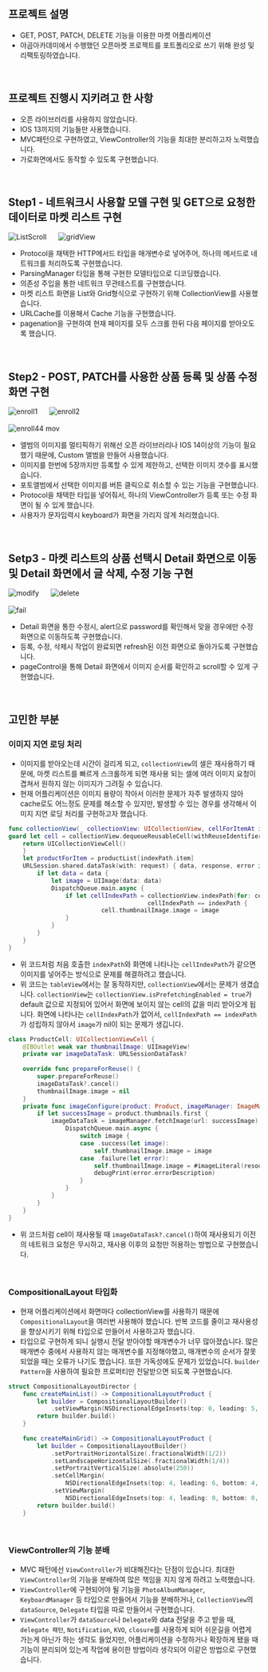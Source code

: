 ## 프로젝트 설명
* GET, POST, PATCH, DELETE 기능을 이용한 마켓 어플리케이션
* 야곰아카데미에서 수행했던 오픈마켓 프로젝트를 포트폴리오로 쓰기 위해 완성 및 리팩토링하였습니다.
<br/>
  
## 프로젝트 진행시 지키려고 한 사항
* 오픈 라이브러리를 사용하지 않았습니다.
* IOS 13끼지의 기능들만 사용했습니다.
* MVC패턴으로 구현하였고, ViewController의 기능을 최대한 분리하고자 노력했습니다.
* 가로화면에서도 동작할 수 있도록 구현했습니다.
<br/>

## Step1 - 네트워크시 사용할 모델 구현 및 GET으로 요청한 데이터로 마켓 리스트 구현
![ListScroll](https://user-images.githubusercontent.com/84059338/152946778-5e47b1a7-b54a-47cf-b727-de5a0598f2e6.gif)
&nbsp;&nbsp;&nbsp;&nbsp;
![gridView](https://user-images.githubusercontent.com/84059338/152945029-d59fcbcb-da01-4bfb-8c0e-ba969c63ae56.png)

* Protocol을 채택한 HTTP메서드 타입을 매개변수로 넣어주어, 하나의 메서드로 네트워크를 처리하도록 구현했습니다.
* ParsingManager 타입을 통해 구현한 모델타입으로 디코딩했습니다.
* 의존성 주입을 통한 네트워크 무관테스트를 구현했습니다.
* 마켓 리스트 화면을 List와 Grid형식으로 구현하기 위해 CollectionView를 사용했습니다.
* URLCache를 이용해서 Cache 기능을 구현했습니다.
* pagenation을 구현하여 현재 페이지를 모두 스크롤 한뒤 다음 페이지를 받아오도록 했습니다.
<br/>

## Step2 - POST, PATCH를 사용한 상품 등록 및 상품 수정 화면 구현
![enroll1](https://user-images.githubusercontent.com/84059338/152953424-d6fcbc3d-49c9-4b7e-8067-5de7dd5e8805.gif)
&nbsp;&nbsp;&nbsp;&nbsp;
![enroll2](https://user-images.githubusercontent.com/84059338/152956453-3937c331-f2d9-4d81-ba14-1be23c66275e.gif)   
<br/>
![enroll44 mov](https://user-images.githubusercontent.com/84059338/152967287-5ecf6eca-0e6f-4ef0-ab34-8642e73e4a60.gif)

* 앨범의 이미지를 멀티픽하기 위해선 오픈 라이브러리나 IOS 14이상의 기능이 필요했기 때문에, Custom 앨범을 만들어 사용했습니다.
* 이미지를 한번에 5장까지만 등록할 수 있게 제한하고, 선택한 이미지 갯수를 표시했습니다.
* 포토앨범에서 선택한 이미지를 버튼 클릭으로 취소할 수 있는 기능을 구현했습니다.
* Protocol을 채택한 타입을 넣어줘서, 하나의 ViewController가 등록 또는 수정 화면이 될 수 있게 했습니다.
* 사용자가 문자입력시 keyboard가 화면을 가리지 않게 처리했습니다.
<br/>

## Setp3 - 마켓 리스트의 상품 선택시 Detail 화면으로 이동 및 Detail 화면에서 글 삭제, 수정 기능 구현
![modify](https://user-images.githubusercontent.com/84059338/152961580-ddce95f5-67ef-445a-aa5c-d4cf22e213a3.gif)
&nbsp;&nbsp;&nbsp;&nbsp;
![delete](https://user-images.githubusercontent.com/84059338/152969298-c68c3cab-1269-4b62-9e57-91afdee28cf9.gif)  
<br/>
![fail](https://user-images.githubusercontent.com/84059338/152968990-ff170e6f-7828-41ea-8c8d-e6c1d09ec0a0.gif)

* Detail 화면을 통한 수정시, alert으로 password를 확인해서 맞을 경우에만 수정 화면으로 이동하도록 구현했습니다.
* 등록, 수정, 삭제시 작업이 완료되면 refresh된 이전 화면으로 돌아가도록 구현했습니다.
* pageControl을 통해 Detail 화면에서 이미지 순서를 확인하고 scroll할 수 있게 구현했습니다.
<br/>

## 고민한 부분

### 이미지 지연 로딩 처리
* 이미지를 받아오는데 시간이 걸리게 되고, `collectionView`의 셀은 재사용하기 때문에, 마켓 리스트를 빠르게 스크롤하게 되면 재사용 되는 셀에 여러 이미지 요청이 겹쳐서 원하지 않는 이미지가 그려질 수 있습니다.   
* 현재 어플리케이션은 이미지 용량이 작아서 이러한 문제가 자주 발생하지 않아 cache로도 어느정도 문제를 해소할 수 있지만, 발생할 수 있는 경우를 생각해서 이미지 지연 로딩 처리를 구현하고자 했습니다.
```swift
func collectionView(_ collectionView: UICollectionView, cellForItemAt indexPath: IndexPath) -> UICollectionViewCell {
guard let cell = collectionView.dequeueReusableCell(withReuseIdentifier: changeIdentifier, for: indexPath) as? ProductCell else {
    return UICollectionViewCell() 
    }
	let productForItem = productList[indexPath.item]
	URLSession.shared.dataTask(with: request) { data, response, error in
		if let data = data {
			let image = UIImage(data: data)
			DispatchQueue.main.async {
				if let cellIndexPath = collectionView.indexPath(for: cell),
                                       cellIndexPath == indexPath {
					      cell.thumbnailImage.image = image
				}
			}
		}
	}
}
```
* 위 코드처럼 처음 호출한 `indexPath`와 화면에 나타나는 `cellIndexPath`가 같으면 이미지를 넣어주는 방식으로 문제를 해결하려고 했습니다.
* 위 코드는 `tableView`에서는 잘 동작하지만, `collectionView`에서는 문제가 생겼습니다. `collectionView`는 `collectionView.isPrefetchingEnabled = true`가 default 값으로 지정되어 있어서 화면에 보이지 않는 cell의 값을 미리 받아오게 됩니다. 화면에 나타나는 `cellIndexPath`가 없어서, `cellIndexPath == indexPath`가 성립하지 않아서 `image`가 nil이 되는 문제가 생깁니다.
```swift
class ProductCell: UICollectionViewCell {
    @IBOutlet weak var thumbnailImage: UIImageView!
    private var imageDataTask: URLSessionDataTask?
    
    override func prepareForReuse() {
        super.prepareForReuse()
        imageDataTask?.cancel()
        thumbnailImage.image = nil
    }
    private func imageConfigure(product: Product, imageManager: ImageManager) {
        if let successImage = product.thumbnails.first {
            imageDataTask = imageManager.fetchImage(url: successImage) { image in
                DispatchQueue.main.async {
                    switch image {
                    case .success(let image):
                        self.thumbnailImage.image = image
                    case .failure(let error):
                        self.thumbnailImage.image = #imageLiteral(resourceName: "LoadedImageFailed")
                        debugPrint(error.errorDescription)
                    }
                }
            }
        }
    }
}
```
* 위 코드처럼 cell이 재사용될 때 `imageDataTask?.cancel()`하여 재사용되기 이전의 네트워크 요청은 무시하고, 재사용 이후의 요청만 허용하는 방법으로 구현했습니다.
<br/>

### CompositionalLayout 타입화
* 현재 어플리케이션에서 화면마다 collectionView를 사용하기 때문에 `CompositionalLayout`을 여러번 사용해야 했습니다. 반복 코드를 줄이고 재사용성을 향상시키기 위해 타입으로 만들어서 사용하고자 했습니다.
* 타입으로 구현하게 되니 실행시 전달 받아야할 매개변수가 너무 많아졌습니다. 많은 매개변수 중에서 사용하지 않는 매개변수를 지정해야했고, 매개변수의 순서가 잘못 되었을 때는 오류가 나기도 했습니다. 또한 가독성에도 문제가 있었습니다. `builder Pattern`을 사용하여 필요한 프로퍼티만 전달받으면 되도록 구현했습니다. 
```swift
struct CompositionalLayoutDirector {
    func createMainList() -> CompositionalLayoutProduct {
        let builder = CompositionalLayoutBuilder()
            .setViewMargin(NSDirectionalEdgeInsets(top: 0, leading: 5, bottom: 0, trailing: 0))
        return builder.build()
    }
    
    func createMainGrid() -> CompositionalLayoutProduct {
        let builder = CompositionalLayoutBuilder()
            .setPortraitHorizontalSize(.fractionalWidth(1/2))
            .setLandscapeHorizontalSize(.fractionalWidth(1/4))
            .setPortraitVerticalSize(.absolute(250))
            .setCellMargin(
                NSDirectionalEdgeInsets(top: 4, leading: 6, bottom: 4, trailing: 6))
            .setViewMargin(
                NSDirectionalEdgeInsets(top: 4, leading: 0, bottom: 0, trailing: 0))
        return builder.build()
    }
```
<br/>

### ViewController의 기능 분배
* MVC 패턴에선 `ViewController`가 비대해진다는 단점이 있습니다. 최대한 `ViewController`의 기능을 분배하여 많은 책임을 지지 않게 하려고 노력했습니다.
* `ViewController`에 구현되어야 될 기능을 `PhotoAlbumManager`, `KeyboardManager` 등 타입으로 만들어서 기능을 분배하거나, `CollectionView`의 `dataSource`, `Delegate` 타입을 따로 만들어서 구현했습니다.
* `ViewController`가 `dataSource`나 `Delegate`와 data 전달을 주고 받을 때, `delegate 패턴`, `Notification`, `KVO`, `closure`를 사용하게 되어 쉬운길을 어렵게 가는게 아닌가 하는 생각도 들었지만, 어플리케이션을 수정하거나 확장하게 됐을 때 기능이 분리되어 있는게 작업에 용이한 방법이라 생각되어 이같은 방법으로 구현했습니다.

